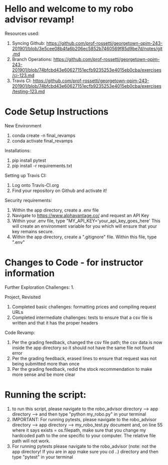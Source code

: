 # Hello and welcome to my robo advisor revamp!

Resources used: 
1. Syncing Github: https://github.com/prof-rossetti/georgetown-opim-243-201901/blob/3e5cee08b4fa6b206ec5852b7460569f85d9be7d/notes/git.md
2. Branch Operations: https://github.com/prof-rossetti/georgetown-opim-243-201901/blob/74bfcbd43e60627151ecfb9235253e4015eb0cba/exercises/ci-123.md
3. Travis CI: https://github.com/prof-rossetti/georgetown-opim-243-201901/blob/74bfcbd43e60627151ecfb9235253e4015eb0cba/exercises/testing-123.md

# Code Setup Instructions
New Environment
1. conda create -n final_revamps
2. conda activate final_revamps

Installations: 
1. pip install pytest
2. pip install -r requirements.txt

Setting up Travis CI:
1. Log onto Travis-CI.org
2. Find your repository on Github and activate it!

Security requirements:
1. Within the app directory, create a .env file
2. Navigate to https://www.alphavantage.co/ and request an API Key
3. Within your .env file, type "MY_API_KEY='your_api_key_goes_here' This will create an environment variable for you which will ensure that your key remains secure.
3. Within the app directory, create a ".gitignore" file. Within this file, type ".env"

# Changes to Code - for instructor information
Further Exploration Challenges:
1.  

Project, Revisited
1.  Completed basic challenges: formatting prices and compiling request URLs
2. Completed intermediate challenges: tests to ensure that a csv file is written and that it has the proper headers

Code Revamp:
1.  Per the grading feedback, changed the csv file path; the csv data is now inside the app directory so it should not have the same file not found error
2. Per the grading feedback, erased lines to ensure that request was not being submitted more than once 
3. Per the grading feedback, redid the stock recommendation to make more sense and be more clear

# Running the script: 
1. to run this script, please navigate to the robo_advisor directory --> app directory --> and then type "python my_robo.py" in your terminal 
2. IMPORTANT: For running pytests, please navigate to the robo_advisor directory --> app directory --> my_robo_test.py document and, on line 55 where it says exists = os.filepath, make sure that you change my hardcoded path to the one specific to your computer. The relative file path will not work. 
3. For running pytests please navigate to the robo_advisor (note: not the app directory! If you are in app make sure you cd ..) directory and then type "pytest" in your terminal

